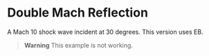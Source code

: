 # Double Mach Reflection

A Mach 10 shock wave incident at 30 degrees. This version uses EB.

> **Warning**
> This example is not working.